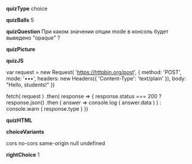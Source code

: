 ____quizType____
choice

____quizBalls____
5

____quizQuestion____
При каком значении опции mode в консоль будет выведено "opaque" ?

____quizPicture____


____quizJS____

var request = new Request( 'https://httpbin.org/post', {
    method: 'POST',
    mode: '•••',
    headers: new Headers({
        'Content-Type': 'text/plain'
    }),
    body: "Hello, students!"
})

fetch( request )
    .then( response => {
		    response.status === 200 ?
            response.json()
		            .then ( answer => console.log ( answer.data ) ) :
            console.warn ( response.type )
    })

____quizHTML____


____choiceVariants____

cors
no-cors
same-origin
null
undefined

____rightChoice____
1
